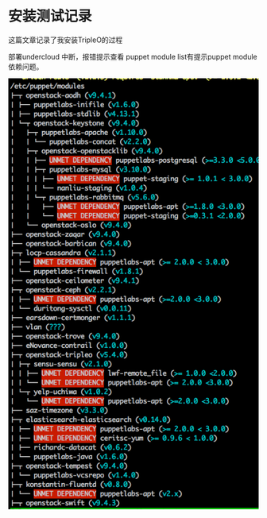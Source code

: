 # 安装测试记录

这篇文章记录了我安装TripleO的过程

部署undercloud 中断，报错提示查看 puppet module list有提示puppet module 依赖问题。

![](/assets/puppet-dependency.png)

